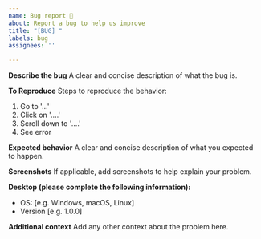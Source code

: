 ```yaml
---
name: Bug report 🐛
about: Report a bug to help us improve
title: "[BUG] "
labels: bug
assignees: ''

---
```


**Describe the bug**
A clear and concise description of what the bug is.

**To Reproduce**
Steps to reproduce the behavior:
1. Go to '...'
2. Click on '....'
3. Scroll down to '....'
4. See error

**Expected behavior**
A clear and concise description of what you expected to happen.

**Screenshots**
If applicable, add screenshots to help explain your problem.

**Desktop (please complete the following information):**
 - OS: [e.g. Windows, macOS, Linux]
 - Version [e.g. 1.0.0]

**Additional context**
Add any other context about the problem here.
